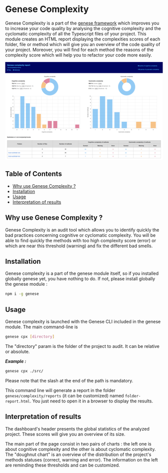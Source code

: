 # Genese Complexity

Genese Complexity is a part of the [genese framework]('https://github.com/geneseframework/genese') which improves you to increase your code quality by analysing the cognitive complexity and the cyclomatic complexity of all the Typescript files of your project.
This module creates an HTML report displaying the complexities scores of each folder, file or method which will give you an overview of the code quality of your project. Moreover, you will find for each method the reasons of the complexity score which will help you to refactor your code more easily.


![Dashboard Genese Complexity](./readme-dashboard.png?raw=true "Dashboard")

## Table of Contents
* [Why use Genese Complexity ?](#why-use-genese-complexity-)
* [Installation](#installation)
* [Usage](#usage)
* [Interpretation of results](#interpretation-of-results)


## Why use Genese Complexity ?

Genese Complexity is an audit tool which allows you to identify quickly the bad practices concerning cognitive or cyclomatic complexity. You will be able to find quickly the methods with too high complexity score (error) or which are near this threshold (warning) and fix the different bad smells.

## Installation

Genese complexity is a part of the genese module itself, so if you installed globally genese yet, you have nothing to do. If not, please install globally the genese module :

```sh 
npm i -g genese
```

## Usage

Genese complexity is launched with the Genese CLI included in the genese module. The main command-line is

```sh 
genese cpx [directory]
```

The "directory" param is the folder of the project to audit. It can be relative or absolute.

***Example :***
```sh 
genese cpx ./src/
```

Please note that the slash at the end of the path is mandatory.

This command line will generate a report in the folder `genese/complexity/reports` (it can be customized) named `folder-report.html`. You just need to open it in a browser to display the results.

## Interpretation of results

The dashboard's header presents the global statistics of the analyzed project. These scores will give you an overview of its size.

The main part of the page consist in two pairs of charts : the left one is about cognitive complexity and the other is about cyclomatic complexity. The "doughnut chart" is an overview of the distribution of the project's methods statuses (correct, warning and error). The information on the left are reminding these thresholds and can be customized.
 
